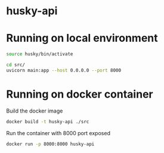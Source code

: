 # husky-api

# Running on local environment
```bash
source husky/bin/activate
```

```bash
cd src/
uvicorn main:app --host 0.0.0.0 --port 8000
```

# Running on docker container
Build the docker image
```bash
docker build -t husky-api ./src
```

Run the container with 8000 port exposed
```bash
docker run -p 8000:8000 husky-api
```